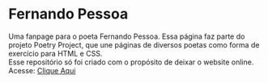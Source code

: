 # Fernando Pessoa
Uma fanpage para o poeta Fernando Pessoa. Essa página faz parte do projeto Poetry Project, que une páginas de diversos poetas como forma de exercício para HTML e CSS. <br/>
Esse repositório só foi criado com o propósito de deixar o website online. Acesse: <a href="fernandopessoapoetryproject.netlify.app">Clique Aqui </a>
